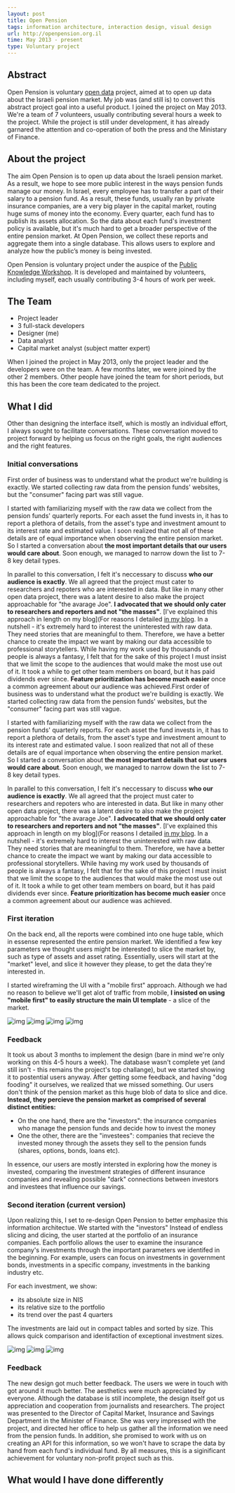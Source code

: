 ```yaml
---
layout: post
title: Open Pension
tags: information architecture, interaction design, visual design
url: http://openpension.org.il
time: May 2013 - present
type: Voluntary project
---
```


Abstract
--------
Open Pension is voluntary [open data](https://en.wikipedia.org/wiki/Open_data) project, aimed at to open up data about the Israeli pension market. My job was (and still is) to convert this abstract project goal into a useful product. I joined the project on May 2013. We're a team of 7 volunteers, usually contributing several hours a week to the project. While the project is still under development, it has already garnared the attention and co-operation of both the press and the Ministary of Finance.

About the project
-----------------
The aim Open Pension is to open up data about the Israeli pension market. As a result, we hope to see more public interest in the ways pension funds manage our money. In Israel, every employee has to transfer a part of their salary to a pension fund. As a result, these funds, usually ran by private insurance companies, are a very big player in the capital market, routing huge sums of money into the economy. Every quarter, each fund has to publish its assets allocation. So the data about each fund's investment policy is available, but it's much hard to get a broader perspective of the entire pension market. At Open Pension, we collect these reports and aggregate them into a single database. This allows users to explore and analyze how the public’s money is being invested.

Open Pension is voluntary project under the auspice of the [Public Knowledge Workshop](http://www.hasadna.org.il/). It is developed and maintained by volunteers, including myself, each usually contributing 3-4 hours of work per week.

The Team
--------
- Project leader
- 3 full-stack developers
- Designer (me)
- Data analyst
- Capital market analyst (subject matter expert)

When I joined the project in May 2013, only the project leader and the developers were on the team. A few months later, we were joined by the other 2 members. Other people have joined the team for short periods, but this has been the core team dedicated to the project.

What I did
----------
Other than designing the interface itself, which is mostly an individual effort, I always sought to facilitate conversations. These conversation moved to project forward by helping us focus on the right goals, the right audiences and the right features.

### Initial conversations
First order of business was to understand what the product we're building is exactly. We started collecting raw data from the pension funds' websites, but the "consumer" facing part was still vague.

I started with familiarizing myself with the raw data we collect from the pension funds' quarterly reports. For each asset the fund invests in, it has to report a plethora of details, from the asset's type and investment amount to its interest rate and estimated value. I soon realized that not all of these details are of equal importance when observing the entire pension market. So I started a conversation about **the most important details that our users would care about**. Soon enough, we managed to narrow down the list to 7-8 key detail types.

In parallel to this conversation, I felt it's neccessary to discuss **who our audience is exactly**. We all agreed that the project must cater to researchers and repoters who are interested in data. But like in many other open data project, there was a latent desire to also make the project approachable for "the avarage Joe". **I advocated that we should only cater to researchers and reporters and not "the masses"**. [I've explained this approach in length on my blog](For reasons I detailed [in my blog](https://medium.com/social-commentary/the-open-data-hubris-70d12be222e0). In a nutshell - it's extremely hard to interest the uninterested with raw data. They need stories that are meaningful to them. Therefore, we have a better chance to create the impact we want by making our data accessible to professional storytellers. While having my work used by thousands of people is always a fantasy, I felt that for the sake of this project I must insist that we limit the scope to the audiences that would make the most use out of it. It took a while to get other team members on board, but it has paid dividends ever since. **Feature prioritization has become much easier** once a common agreement about our audience was achieved.First order of business was to understand what the product we're building is exactly. We started collecting raw data from the pension funds' websites, but the "consumer" facing part was still vague.

I started with familiarizing myself with the raw data we collect from the pension funds' quarterly reports. For each asset the fund invests in, it has to report a plethora of details, from the asset's type and investment amount to its interest rate and estimated value. I soon realized that not all of these details are of equal importance when observing the entire pension market. So I started a conversation about **the most important details that our users would care about**. Soon enough, we managed to narrow down the list to 7-8 key detail types.

In parallel to this conversation, I felt it's neccessary to discuss **who our audience is exactly**. We all agreed that the project must cater to researchers and repoters who are interested in data. But like in many other open data project, there was a latent desire to also make the project approachable for "the avarage Joe". **I advocated that we should only cater to researchers and reporters and not "the masses"**. [I've explained this approach in length on my blog](For reasons I detailed [in my blog](https://medium.com/social-commentary/the-open-data-hubris-70d12be222e0). In a nutshell - it's extremely hard to interest the uninterested with raw data. They need stories that are meaningful to them. Therefore, we have a better chance to create the impact we want by making our data accessible to professional storytellers. While having my work used by thousands of people is always a fantasy, I felt that for the sake of this project I must insist that we limit the scope to the audiences that would make the most use out of it. It took a while to get other team members on board, but it has paid dividends ever since. **Feature prioritization has become much easier** once a common agreement about our audience was achieved.

### First iteration
On the back end, all the reports were combined into one huge table, which in essense represented the entire pension market. We identified a few key parameters we thought users might be interested to slice the market by, such as type of assets and asset rating. Essentially, users will start at the "market" level, and slice it however they please, to get the data they're interested in.

I started wireframing the UI with a "mobile first" approach. Although we had no reason to believe we'll get alot of traffic from mobile, **I insisted on using "mobile first" to easily structure the main UI template** - a slice of the market.

![img](/path/to/img.jpg "Optional title")
![img](/path/to/img.jpg "Optional title")
![img](/path/to/img.jpg "Optional title")
![img](/path/to/img.jpg "Optional title")

### Feedback
It took us about 3 months to implement the design (bare in mind we're only working on this 4-5 hours a week). The database wasn't complete yet (and still isn't - this remains the project's top challange), but we started showing it to postential users anyway. After getting some feedback, and having "dog fooding" it ourselves, we realized that we missed something. Our users don't think of the pension market as this huge blob of data to slice and dice. **Instead, they percieve the pension market as comprised of several distinct entities:**

* On the one hand, there are the "investors": the insurance companies who manage the pension funds and decide how to invest the money
* One the other, there are the "investees": companies that recieve the invested money through the assets they sell to the pension funds (shares, options, bonds, loans etc).

In essence, our users are mostly intersted in exploring how the money is invested, comparing the investment strategies of different insurance companies and revealing possible "dark" connections between investors and investees that influence our savings.

### Second iteration (current version)
Upon realizing this, I set to re-design Open Pension to better emphasize this information architectue. We started with the "investors" Instead of endless slicing and dicing, the user started at the portfolio of an insurance companies. Each portfolio allows the user to examine the insurance company's investments through the important parameters we identifed in the beginning. For example, users can focus on investments in government bonds, investments in a specific company, investments in the banking industry etc. 

For each investment, we show:

* its absolute size in NIS
* its relative size to the portfolio
* its trend over the past 4 quarters

The investments are laid out in compact tables and sorted by size. This allows quick comparison and identifaction of exceptional investment sizes.

![img](/path/to/img.jpg "Optional title")
![img](/path/to/img.jpg "Optional title")
![img](/path/to/img.jpg "Optional title")

### Feedback
The new design got much better feedback. The users we were in touch with got around it much better. The aesthetics were much appreciated by everyone. Although the database is still incomplete, the design itself got us appreciation and cooperation from journalists and researchers. The project was presented to the Director of Capital Market, Insurance and Savings Department in the Minister of Finance. She was very impressed with the project, and directed her office to help us gather all the information we need from the pension funds. In addition, she promised to work with us on creating an API for this information, so we won't have to scrape the data by hand from each fund's individual fund. By all measures, this is a siginificant achievement for voluntary non-profit project such as this.

What would I have done differently
----------------------------------